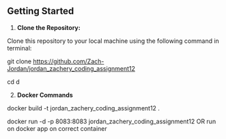 ## Getting Started

1. **Clone the Repository:**

  Clone this repository to your local machine using the following command in terminal:

  git clone https://github.com/Zach-Jordan/jordan_zachery_coding_assignment12

  cd <repository-directory>d

2. **Docker Commands**

  docker build -t jordan_zachery_coding_assignment12 .

  docker run -d -p 8083:8083 jordan_zachery_coding_assignment12 OR run on docker app on correct container

